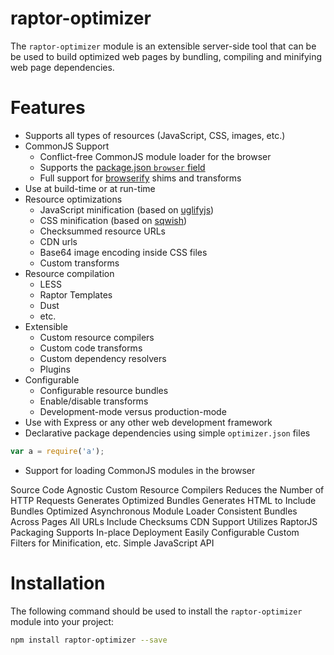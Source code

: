 raptor-optimizer
================
The `raptor-optimizer` module is an extensible server-side tool that can be be used to build optimized web pages by bundling, compiling and minifying web page dependencies.

# Features
* Supports all types of resources (JavaScript, CSS, images, etc.) 
* CommonJS Support
    * Conflict-free CommonJS module loader for the browser
    * Supports the [package.json `browser` field](https://gist.github.com/defunctzombie/4339901)
    * Full support for [browserify](http://browserify.org/) shims and transforms
* Use at build-time or at run-time
* Resource optimizations
    * JavaScript minification (based on [uglifyjs](https://github.com/mishoo/UglifyJS))
    * CSS minification (based on [sqwish](https://github.com/ded/sqwish))
    * Checksummed resource URLs
    * CDN urls
    * Base64 image encoding inside CSS files
    * Custom transforms
* Resource compilation
    * LESS
    * Raptor Templates
    * Dust
    * etc.
* Extensible
    * Custom resource compilers
    * Custom code transforms
    * Custom dependency resolvers
    * Plugins
* Configurable
    * Configurable resource bundles
    * Enable/disable transforms
    * Development-mode versus production-mode
* Use with Express or any other web development framework
* Declarative package dependencies using simple `optimizer.json` files

```javascript
var a = require('a');
```

* Support for loading CommonJS modules in the browser

Source Code Agnostic
Custom Resource Compilers
Reduces the Number of HTTP Requests
Generates Optimized Bundles
Generates HTML to Include Bundles
Optimized Asynchronous Module Loader
Consistent Bundles Across Pages
All URLs Include Checksums
CDN Support
Utilizes RaptorJS Packaging
Supports In-place Deployment
Easily Configurable
Custom Filters for Minification, etc.
Simple JavaScript API

# Installation
The following command should be used to install the `raptor-optimizer` module into your project:
```bash
npm install raptor-optimizer --save
```



